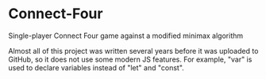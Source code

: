 # Connect-Four
Single-player Connect Four game against a modified minimax algorithm

Almost all of this project was written several years before it was uploaded to GitHub, so it does not use
some modern JS features. For example, "var" is used to declare variables instead of "let" and "const".
